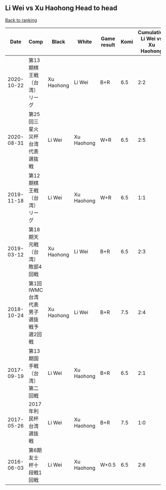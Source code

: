 ## Li Wei vs Xu Haohong Head to head

[Back to ranking](../../index.md)




| **Date** | **Comp** | **Black** | **White** | **Game result** | **Komi** | **Cumulative Li Wei vs Xu Haohong** | **Li Wei streak** | **Xu Haohong streak** | 
| --- | --- | --- | --- | --- | --- | --- | --- | --- |
| 2020-10-22 | 第13期棋王戦（台湾）リーグ | Xu Haohong | Li Wei | B+R | 6.5 | 2:2 | 0 | 1 | 
| 2020-08-31 | 第25回三星火災杯台湾代表選抜戦 | Li Wei | Xu Haohong | W+R | 6.5 | 2:5 | 0 | 4 | 
| 2019-11-18 | 第12期棋王戦（台湾）リーグ | Li Wei | Xu Haohong | W+R | 6.5 | 1:1 | 0 | 1 | 
| 2019-03-12 | 第18期天元戦（台湾）敗部4回戦 | Xu Haohong | Li Wei | B+R | 6.5 | 2:3 | 0 | 2 | 
| 2018-10-24 | 第1回IWMC台湾代表男子選抜戦予選2回戦 | Xu Haohong | Li Wei | B+R | 7.5 | 2:4 | 0 | 3 | 
| 2017-09-19 | 第13期国手戦（台湾）第二回戦 | Li Wei | Xu Haohong | B+R | 6.5 | 2:1 | 1 | 0 | 
| 2017-05-26 | 2017年利民杯台湾選抜戦 | Li Wei | Xu Haohong | B+R | 7.5 | 1:0 | 1 | 0 | 
| 2016-06-03 | 第6期友士杯十段戦1回戦 | Li Wei | Xu Haohong | W+0.5 | 6.5 | 2:6 | 0 | 5 |




